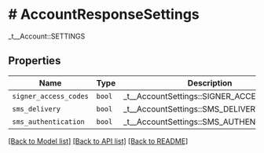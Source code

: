 # # AccountResponseSettings

_t__Account::SETTINGS

## Properties

Name | Type | Description | Notes
------------ | ------------- | ------------- | -------------
| `signer_access_codes` | ```bool``` |  _t__AccountSettings::SIGNER_ACCESS_CODES  |  |
| `sms_delivery` | ```bool``` |  _t__AccountSettings::SMS_DELIVERY  |  |
| `sms_authentication` | ```bool``` |  _t__AccountSettings::SMS_AUTHENTICATION  |  |

[[Back to Model list]](../../README.md#models) [[Back to API list]](../../README.md#endpoints) [[Back to README]](../../README.md)
